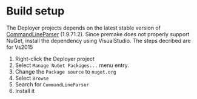 
# Build setup

The Deployer projects depends on the latest stable version of
[CommandLineParser](http://commandline.codeplex.com/) (1.9.71.2).
Since premake does not properly support NuGet, install the dependency using
VisualStudio. The steps decribed are for Vs2015

1. Right-click the Deployer project
2. Select `Manage NuGet Packages...` menu entry.
3. Change the `Package source` to `nuget.org`
4. Select `Browse`
5. Search for `CommandLineParser`
6. Install it
